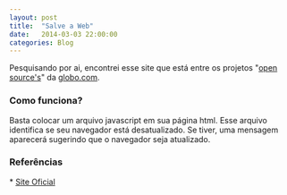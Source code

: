 ```yaml
---
layout: post
title:  "Salve a Web"
date:   2014-03-03 22:00:00
categories: Blog
---
```


Pesquisando por ai, encontrei esse site que está entre os projetos "<a href="http://salveaweb.com/" target="_blank">open source's</a>" da <a href="opensource.globo.com/‎" target="_blank">globo.com</a>.

<h3>Como funciona?</h3>
Basta colocar um arquivo javascript em sua página html. Esse arquivo identifica se seu navegador está desatualizado. Se tiver, uma mensagem aparecerá sugerindo que o navegador seja atualizado.

<h3>Referências</h3>
 * <a href="http://salveaweb.com/" target="_blank">Site Oficial</a>


